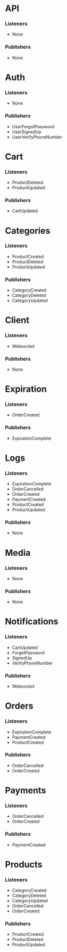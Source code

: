 # API
### Listeners
- None
### Publishers
- None

# Auth
### Listeners
- None
### Publishers
- UserForgotPassword
- UserSignedUp
- UserVerifyPhoneNumber

# Cart
### Listeners
- ProductDeleted
- ProductUpdated
### Publishers
- CartUpdated

# Categories
### Listeners
- ProductCreated
- ProductDeleted
- ProductUpdated
### Publishers
- CategoryCreated
- CategoryDeleted
- CategoryUpdated

# Client
### Listeners
- Websocket
### Publishers
- None

# Expiration
### Listeners
- OrderCreated
### Publishers
- ExpirationComplete

# Logs
### Listeners
- ExpirationComplete
- OrderCancelled
- OrderCreated
- PaymentCreated
- ProductCreated
- ProductUpdated
### Publishers
- None

# Media
### Listeners
- None
### Publishers
- None

# Notifications
### Listeners
- CartUpdated
- ForgetPassword
- SignedUp
- VerifyPhoneNumber
### Publishers
- Websocket

# Orders
### Listeners
- ExpirationComplete
- PaymentCreated
- ProductCreated
### Publishers
- OrderCancelled
- OrderCreated

# Payments
### Listeners
- OrderCancelled
- OrderCreated
### Publishers
- PaymentCreated

# Products
### Listeners
- CategoryCreated
- CategoryDeleted
- CategoryUpdated
- OrderCancelled
- OrderCreated
### Publishers
- ProductCreated
- ProductDeleted
- ProductUpdated
